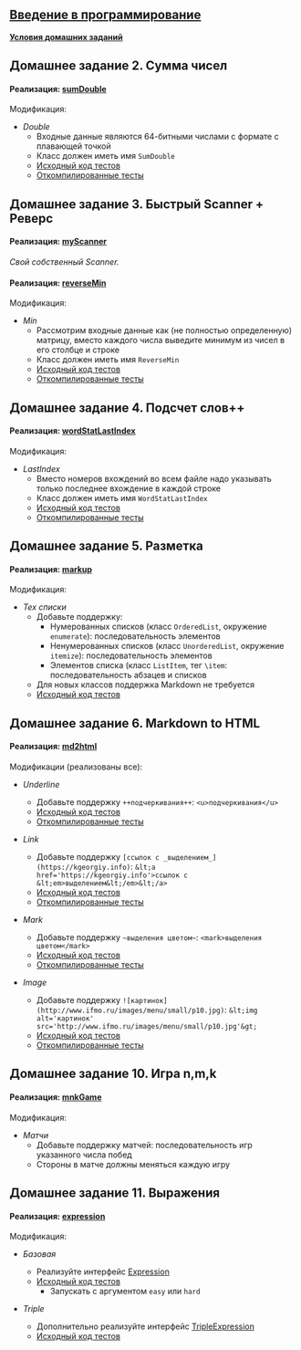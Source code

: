 ## [Введение в программирование](https://github.com/maxim092001/Itmo-University/tree/master/prog-intro-homework)
[**Условия домашних заданий**](http://www.kgeorgiy.info/courses/prog-intro/homeworks.html)

Домашнее задание 2. Сумма чисел
----

#### Реализация: [sumDouble](https://github.com/maxim092001/Itmo-University/tree/master/prog-intro-homework/sumDouble)

Модификация:
* *Double*
    * Входные данные являются 64-битными числами с формате с плавающей точкой
    * Класс должен иметь имя `SumDouble`
    * [Исходный код тестов](https://github.com/maxim092001/Itmo-University/blob/master/prog-intro-homework/sumDouble/SumDoubleTest.java)
    * [Откомпилированные тесты](https://github.com/maxim092001/Itmo-University/blob/master/prog-intro-homework/sumDouble/SumDoubleTest.jar?raw=true)

Домашнее задание 3. Быстрый Scanner + Реверс
----

#### Реализация: [myScanner](https://github.com/maxim092001/Itmo-University/tree/master/prog-intro-homework/myScanner)

*Свой собственный Scanner.*

#### Реализация: [reverseMin](https://github.com/maxim092001/Itmo-University/tree/master/prog-intro-homework/reverseMin)

Модификация:
* *Min*
    * Рассмотрим входные данные как (не полностью определенную) матрицу,
      вместо каждого числа выведите минимум из чисел в его столбце и строке
    * Класс должен иметь имя `ReverseMin`
    * [Исходный код тестов](https://github.com/maxim092001/Itmo-University/blob/master/prog-intro-homework/reverseMin/FastReverseMinTest.java)
    * [Откомпилированные тесты](https://github.com/maxim092001/Itmo-University/blob/master/prog-intro-homework/reverseMin/FastReverseMinTest.jar?raw=true)

Домашнее задание 4. Подсчет слов++
----

#### Реализация: [wordStatLastIndex](https://github.com/maxim092001/Itmo-University/tree/master/prog-intro-homework/wordStatLastIndex)

Модификация:
* *LastIndex*
    * Вместо номеров вхождений во всем файле надо указывать
      только последнее вхождение в каждой строке
    * Класс должен иметь имя `WordStatLastIndex`
    * [Исходный код тестов](https://github.com/maxim092001/Itmo-University/blob/master/prog-intro-homework/wordStatLastIndex/WordStatLastIndexTest.java)
    * [Откомпилированные тесты](https://github.com/maxim092001/Itmo-University/blob/master/prog-intro-homework/wordStatLastIndex/WordStatLastIndexTest.jar?raw=true)
    
Домашнее задание 5. Разметка
----

#### Реализация: [markup](https://github.com/maxim092001/Itmo-University/tree/master/prog-intro-homework/markup)

Модификация:

* *Tex списки*
    * Добавьте поддержку:
      * Нумерованных списков (класс `OrderedList`, окружение `enumerate`): последовательность элементов
      * Ненумерованных списков (класс `UnorderedList`, окружение `itemize`): последовательность элементов
      * Элементов списка (класс `ListItem`, тег `\item`: последовательность абзацев и списков
    * Для новых классов поддержка Markdown не требуется
    * [Исходный код тестов](https://github.com/maxim092001/Itmo-University/blob/master/prog-intro-homework/markup/TexListTest.java)

Домашнее задание 6. Markdown to HTML
----

#### Реализация: [md2html](https://github.com/maxim092001/Itmo-University/tree/master/prog-intro-homework/md2html)

Модификации (реализованы все):

 * *Underline*
    * Добавьте поддержку `++подчеркивания++`: `<u>подчеркивания</u>`
    * [Исходный код тестов](https://github.com/maxim092001/Itmo-University/blob/master/prog-intro-homework/md2html/tests/Md2HtmlUnderlineTest.java)
    * [Откомпилированные тесты](https://github.com/maxim092001/Itmo-University/blob/master/prog-intro-homework/md2html/tests/Md2HtmlUnderlineTest.jar?raw=true)

 * *Link*
    * Добавьте поддержку ```[ссылок с _выделением_](https://kgeorgiy.info)```:
        ```&lt;a href='https://kgeorgiy.info'>ссылок с &lt;em>выделением&lt;/em>&lt;/a>```
    * [Исходный код тестов](https://github.com/maxim092001/Itmo-University/blob/master/prog-intro-homework/md2html/tests/Md2HtmlLinkTest.java)
    * [Откомпилированные тесты](https://github.com/maxim092001/Itmo-University/blob/master/prog-intro-homework/md2html/tests/Md2HtmlLinkTest.jar?raw=true)
 * *Mark*
    * Добавьте поддержку `~выделения цветом~`: `<mark>выделения цветом</mark>`
    * [Исходный код тестов](https://github.com/maxim092001/Itmo-University/blob/master/prog-intro-homework/md2html/tests/Md2HtmlMarkTest.java)
    * [Откомпилированные тесты](https://github.com/maxim092001/Itmo-University/blob/master/prog-intro-homework/md2html/tests/Md2HtmlMarkTest.jar?raw=true)
 * *Image*
    * Добавьте поддержку ```![картинок](http://www.ifmo.ru/images/menu/small/p10.jpg)```:
        ```&lt;img alt='картинок' src='http://www.ifmo.ru/images/menu/small/p10.jpg'&gt;```
    * [Исходный код тестов](https://github.com/maxim092001/Itmo-University/blob/master/prog-intro-homework/md2html/tests/Md2HtmlImageTest.java)
    * [Откомпилированные тесты](https://github.com/maxim092001/Itmo-University/blob/master/prog-intro-homework/md2html/tests/Md2HtmlImageTest.jar?raw=true)

Домашнее задание 10. Игра n,m,k
----

#### Реализация: [mnkGame](https://github.com/maxim092001/Itmo-University/tree/master/prog-intro-homework/markup)

Модификация:
 * *Матчи*
    * Добавьте поддержку матчей: последовательность игр указанного числа побед
    * Стороны в матче должны меняться каждую игру

Домашнее задание 11. Выражения
----

#### Реализация: [expression](https://github.com/maxim092001/Itmo-University/tree/master/prog-intro-homework/expression)

Модификация:

* *Базовая*
    * Реализуйте интерфейс [Expression](https://github.com/maxim092001/Itmo-University/blob/master/prog-intro-homework/expression/Expression.java)
    * [Исходный код тестов](https://github.com/maxim092001/Itmo-University/blob/master/prog-intro-homework/expression/ExpressionTest.java)
        * Запускать c аргументом `easy` или `hard`

 * *Triple*
    * Дополнительно реализуйте интерфейс [TripleExpression](https://github.com/maxim092001/Itmo-University/blob/master/prog-intro-homework/expression/TripleExpression.java)
    * [Исходный код тестов](https://github.com/maxim092001/Itmo-University/blob/master/prog-intro-homework/expression/TripleExpressionTest.java)
